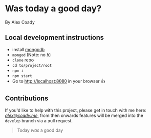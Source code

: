 # Was today a good day?

By Alex Coady

## Local development instructions

- install [mongodb](https://docs.mongodb.com/manual/installation/)
- `mongod` (Note: no *b*)
- `clone` repo
- `cd to/project/root`
- `npm i`
- `npm start`
- Go to [http://localhost:8080](http://localhost:8080) in your browser :thumbsup:

## Contributions

If you'd like to help with this project, please get in touch with me here: *alex@coady.me*, from then onwards features will be merged into the `develop` branch via a pull request.

> Today *was* a good day
